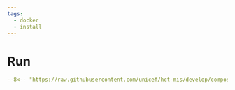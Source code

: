 ```yaml
---
tags:
  - docker
  - install
---
```


# Run

```yaml
--8<-- "https://raw.githubusercontent.com/unicef/hct-mis/develop/compose.yml"
```
